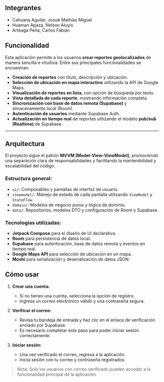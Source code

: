 ## Integrantes
- Cahuana Aguilar, Josué Mathías Miguel
- Huaman Apaza, Nelson Aluyis
- Arteaga Peña, Carlos Fabián

## Funcionalidad

Esta aplicación permite a los usuarios **crear reportes geolocalizados** de manera sencilla e intuitiva. Entre sus principales funcionalidades se encuentran:

- **Creación de reportes** con título, descripción y ubicación.
- **Selección de ubicación en mapa interactivo** utilizando la API de Google Maps.
- **Visualización de reportes en lista**, con opción de búsqueda por texto.
- **Vista detallada de cada reporte**, mostrando información completa.
- **Sincronización con base de datos remota (Supabase)** y almacenamiento local (Room).
- **Autenticación de usuarios** mediante Supabase Auth.
- **Actualización en tiempo real** de reportes utilizando el modelo **pub/sub (Realtime)** de Supabase.

---

## Arquitectura

El proyecto sigue el patrón **MVVM (Model-View-ViewModel)**, promoviendo una separación clara de responsabilidades y facilitando la mantenibilidad y escalabilidad del código.

### Estructura general:
- `ui/`: Composables y pantallas de interfaz de usuario.
- `viewmodel/`: Manejo de estado de cada pantalla utilizando `ViewModel` y `StateFlow`.
- `domain/`: Modelos de negocio puros y lógica de dominio.
- `data/`: Repositorios, modelos DTO y configuración de Room y Supabase.

### Tecnologías utilizadas:
- **Jetpack Compose** para el diseño de UI declarativa.
- **Room** para persistencia de datos local.
- **Supabase** para autenticación, base de datos remota y eventos en tiempo real.
- **Google Maps API** para selección de ubicación en un mapa.
- **Moshi** para serialización y deserialización de datos JSON.

## Cómo usar

1. **Crear una cuenta:**
   - Si no tienes una cuenta, selecciona la opción de registro.
   - Ingresa un correo electrónico válido y una contraseña segura.

2. **Verificar el correo:**
   - Revisa tu bandeja de entrada y haz clic en el enlace de verificación enviado por Supabase.
   - Es necesario completar este paso para poder iniciar sesión correctamente.

3. **Iniciar sesión:**
   - Una vez verificado el correo, regresa a la aplicación.
   - Inicia sesión con tu correo y contraseña registrados.

>  Nota: Solo los usuarios con correo verificado pueden acceder a la funcionalidad principal de la aplicación.
